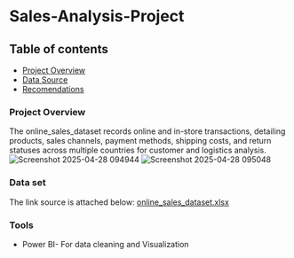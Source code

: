 # Sales-Analysis-Project

## Table of contents

- [Project Overview](#project-overview)
- [Data Source](#data-source)
- [Recomendations](#recomendations)

### Project Overview

The online_sales_dataset records online and in-store transactions, detailing products, sales channels, payment methods, shipping costs, and return statuses across multiple countries for customer and logistics analysis.
![Screenshot 2025-04-28 094944](https://github.com/user-attachments/assets/297b9fc5-c5a1-494d-917c-e1f19912ef02)
![Screenshot 2025-04-28 095048](https://github.com/user-attachments/assets/a64e06d6-b624-424c-ac3b-3e93dde9bdd6)

### Data set

The link source is attached below:
[online_sales_dataset.xlsx](https://github.com/user-attachments/files/19941118/online_sales_dataset.xlsx)


### Tools

- Power BI- For data cleaning and Visualization

